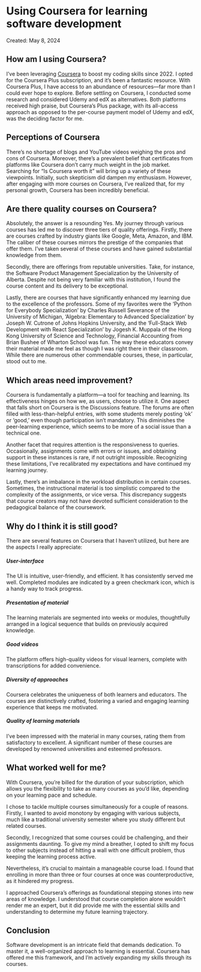 # Using Coursera for learning software development
<p class="text-base text-gray-500 dark:text-gray-400">
Created: <time pubdate datetime="2024-05-08" title="May 8th, 2024">May 8, 2024</time>
</p>

## How am I using Coursera?
I’ve been leveraging [Coursera](https://www.coursera.org/) to boost my coding skills since 2022. I opted for the Coursera Plus subscription, and it’s been a fantastic resource. With Coursera Plus, I have access to an abundance of resources—far more than I could ever hope to explore. Before settling on Coursera, I conducted some research and considered Udemy and edX as alternatives. Both platforms received high praise, but Coursera’s Plus package, with its all-access approach as opposed to the per-course payment model of Udemy and edX, was the deciding factor for me.

## Perceptions of Coursera
There’s no shortage of blogs and YouTube videos weighing the pros and cons of Coursera. Moreover, there’s a prevalent belief that certificates from platforms like Coursera don’t carry much weight in the job market. Searching for “Is Coursera worth it” will bring up a variety of these viewpoints. Initially, such skepticism did dampen my enthusiasm. However, after engaging with more courses on Coursera, I’ve realized that, for my personal growth, Coursera has been incredibly beneficial.

## Are there quality courses on Coursera?
Absolutely, the answer is a resounding Yes. My journey through various courses has led me to discover three tiers of quality offerings. Firstly, there are courses crafted by industry giants like Google, Meta, Amazon, and IBM. The caliber of these courses mirrors the prestige of the companies that offer them. I’ve taken several of these courses and have gained substantial knowledge from them. 

Secondly, there are offerings from reputable universities. Take, for instance, the Software Product Management Specialization by the University of Alberta. Despite not being very familiar with this institution, I found the course content and its delivery to be exceptional. 

Lastly, there are courses that have significantly enhanced my learning due to the excellence of the professors. Some of my favorites were the ‘Python for Everybody Specialization’ by Charles Russell Severance of the University of Michigan, ‘Algebra: Elementary to Advanced Specialization’ by Joseph W. Cutrone of Johns Hopkins University, and the ‘Full-Stack Web Development with React Specialization’ by Jogesh K. Muppala of the Hong Kong University of Science and Technology, Financial Accounting from Brian Bushee of Wharton School was fun. The way these educators convey their material made me feel as though I was right there in their classroom. While there are numerous other commendable courses, these, in particular, stood out to me.

## Which areas need improvement?
Coursera is fundamentally a platform—a tool for teaching and learning. Its effectiveness hinges on how we, as users, choose to utilize it. One aspect that falls short on Coursera is the Discussions feature. The forums are often filled with less-than-helpful entries, with some students merely posting ‘ok’ or ‘good,’ even though participation isn’t mandatory. This diminishes the peer-learning experience, which seems to be more of a social issue than a technical one.

Another facet that requires attention is the responsiveness to queries. Occasionally, assignments come with errors or issues, and obtaining support in these instances is rare, if not outright impossible. Recognizing these limitations, I’ve recalibrated my expectations and have continued my learning journey.

Lastly, there’s an imbalance in the workload distribution in certain courses. Sometimes, the instructional material is too simplistic compared to the complexity of the assignments, or vice versa. This discrepancy suggests that course creators may not have devoted sufficient consideration to the pedagogical balance of the coursework.

## Why do I think it is still good?
There are several features on Coursera that I haven’t utilized, but here are the aspects I really appreciate:

##### User-interface
The UI is intuitive, user-friendly, and efficient. It has consistently served me well. Completed modules are indicated by a green checkmark icon, which is a handy way to track progress.

##### Presentation of material
The learning materials are segmented into weeks or modules, thoughtfully arranged in a logical sequence that builds on previously acquired knowledge.

##### Good videos
The platform offers high-quality videos for visual learners, complete with transcriptions for added convenience.

##### Diversity of approaches
Coursera celebrates the uniqueness of both learners and educators. The courses are distinctively crafted, fostering a varied and engaging learning experience that keeps me motivated.

##### Quality of learning materials
I’ve been impressed with the material in many courses, rating them from satisfactory to excellent. A significant number of these courses are developed by renowned universities and esteemed professors.

## What worked well for me?
With Coursera, you’re billed for the duration of your subscription, which allows you the flexibility to take as many courses as you’d like, depending on your learning pace and schedule.

I chose to tackle multiple courses simultaneously for a couple of reasons. Firstly, I wanted to avoid monotony by engaging with various subjects, much like a traditional university semester where you study different but related courses.

Secondly, I recognized that some courses could be challenging, and their assignments daunting. To give my mind a breather, I opted to shift my focus to other subjects instead of hitting a wall with one difficult problem, thus keeping the learning process active.

Nevertheless, it’s crucial to maintain a manageable course load. I found that enrolling in more than three or four courses at once was counterproductive, as it hindered my progress.

I approached Coursera’s offerings as foundational stepping stones into new areas of knowledge. I understood that course completion alone wouldn’t render me an expert, but it did provide me with the essential skills and understanding to determine my future learning trajectory.

## Conclusion
Software development is an intricate field that demands dedication. To master it, a well-organized approach to learning is essential. Coursera has offered me this framework, and I’m actively expanding my skills through its courses.